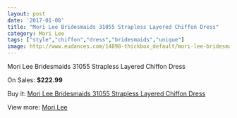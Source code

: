 ```yaml
---
layout: post
date: '2017-01-08'
title: "Mori Lee Bridesmaids 31055 Strapless Layered Chiffon Dress"
category: Mori Lee
tags: ["style","chiffon","dress","bridesmaids","unique"]
image: http://www.eudances.com/14898-thickbox_default/mori-lee-bridesmaids-31055-strapless-layered-chiffon-dress.jpg
---
```

Mori Lee Bridesmaids 31055 Strapless Layered Chiffon Dress

On Sales: **$222.99**
<a href="https://www.eudances.com/en/mori-lee/4435-mori-lee-bridesmaids-31055-strapless-layered-chiffon-dress.html"><amp-img layout="responsive" width="600" height="600" src="//www.eudances.com/14898-thickbox_default/mori-lee-bridesmaids-31055-strapless-layered-chiffon-dress.jpg" alt="Mori Lee Bridesmaids 31055 Strapless Layered Chiffon Dress 0" /></a>
<a href="https://www.eudances.com/en/mori-lee/4435-mori-lee-bridesmaids-31055-strapless-layered-chiffon-dress.html"><amp-img layout="responsive" width="600" height="600" src="//www.eudances.com/14899-thickbox_default/mori-lee-bridesmaids-31055-strapless-layered-chiffon-dress.jpg" alt="Mori Lee Bridesmaids 31055 Strapless Layered Chiffon Dress 1" /></a>
<a href="https://www.eudances.com/en/mori-lee/4435-mori-lee-bridesmaids-31055-strapless-layered-chiffon-dress.html"><amp-img layout="responsive" width="600" height="600" src="//www.eudances.com/14900-thickbox_default/mori-lee-bridesmaids-31055-strapless-layered-chiffon-dress.jpg" alt="Mori Lee Bridesmaids 31055 Strapless Layered Chiffon Dress 2" /></a>
<a href="https://www.eudances.com/en/mori-lee/4435-mori-lee-bridesmaids-31055-strapless-layered-chiffon-dress.html"><amp-img layout="responsive" width="600" height="600" src="//www.eudances.com/14901-thickbox_default/mori-lee-bridesmaids-31055-strapless-layered-chiffon-dress.jpg" alt="Mori Lee Bridesmaids 31055 Strapless Layered Chiffon Dress 3" /></a>
<a href="https://www.eudances.com/en/mori-lee/4435-mori-lee-bridesmaids-31055-strapless-layered-chiffon-dress.html"><amp-img layout="responsive" width="600" height="600" src="//www.eudances.com/14902-thickbox_default/mori-lee-bridesmaids-31055-strapless-layered-chiffon-dress.jpg" alt="Mori Lee Bridesmaids 31055 Strapless Layered Chiffon Dress 4" /></a>
<a href="https://www.eudances.com/en/mori-lee/4435-mori-lee-bridesmaids-31055-strapless-layered-chiffon-dress.html"><amp-img layout="responsive" width="600" height="600" src="//www.eudances.com/14903-thickbox_default/mori-lee-bridesmaids-31055-strapless-layered-chiffon-dress.jpg" alt="Mori Lee Bridesmaids 31055 Strapless Layered Chiffon Dress 5" /></a>

Buy it: [Mori Lee Bridesmaids 31055 Strapless Layered Chiffon Dress](https://www.eudances.com/en/mori-lee/4435-mori-lee-bridesmaids-31055-strapless-layered-chiffon-dress.html "Mori Lee Bridesmaids 31055 Strapless Layered Chiffon Dress")

View more: [Mori Lee](https://www.eudances.com/en/65-mori-lee "Mori Lee")